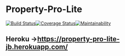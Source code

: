 # Property-Pro-Lite

[![Build Status](https://travis-ci.org/JackieBinya/Property-Pro-Lite.svg?branch=develop)](https://travis-ci.org/JackieBinya/Property-Pro-Lite)[![Coverage Status](https://coveralls.io/repos/github/JackieBinya/Property-Pro-Lite/badge.svg?branch=develop)](https://coveralls.io/github/JackieBinya/Property-Pro-Lite?branch=develop)[![Maintainability](https://api.codeclimate.com/v1/badges/f98f3f6f68ff073444ab/maintainability)](https://codeclimate.com/github/JackieBinya/Property-Pro-Lite/maintainability)

## Heroku ->https://property-pro-lite-jb.herokuapp.com/